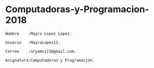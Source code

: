 # Computadoras-y-Programacion-2018 
    Nombre    :Mayra Lopez Lopez.

    Usuario   :MayraLopez13.

    Correo    :aryamvi13@gmail.com.

    Asignatura:Computadoras y Programación.
